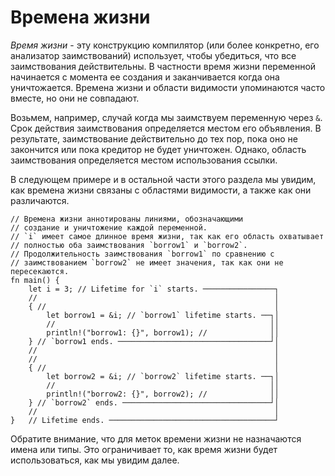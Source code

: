 # Времена жизни

*Время жизни* - эту конструкцию компилятор (или более конкретно,
его анализатор заимствований) использует, чтобы убедиться, что все
заимствования действительны. В частности время жизни переменной
начинается с момента ее создания и заканчивается когда она уничтожается.
Времена жизни и области видимости упоминаются часто вместе, но
они не совпадают.

Возьмем, например, случай когда мы заимствуем переменную через `&`.
Срок действия заимствования определяется местом его объявления.
В результате, заимствование действительно до тех пор,
пока оно не закончится или пока кредитор не будет уничтожен. Однако,
область заимствования определяется местом использования ссылки.

В следующем примере и в остальной части этого раздела мы увидим, как
времена жизни связаны с областями видимости, а также как они различаются.

```rust,editable
// Времена жизни аннотированы линиями, обозначающими
// создание и уничтожение каждой переменной.
// `i` имеет самое длинное время жизни, так как его область охватывает
// полностью оба заимствования `borrow1` и `borrow2`.
// Продолжительность заимствования `borrow1` по сравнению с
// заимствованием `borrow2` не имеет значения, так как они не пересекаются.
fn main() {
    let i = 3; // Lifetime for `i` starts. ────────────────┐
    //                                                     │
    { //                                                   │
        let borrow1 = &i; // `borrow1` lifetime starts. ──┐│
        //                                                ││
        println!("borrow1: {}", borrow1); //              ││
    } // `borrow1 ends. ──────────────────────────────────┘│
    //                                                     │
    //                                                     │
    { //                                                   │
        let borrow2 = &i; // `borrow2` lifetime starts. ──┐│
        //                                                ││
        println!("borrow2: {}", borrow2); //              ││
    } // `borrow2` ends. ─────────────────────────────────┘│
    //                                                     │
}   // Lifetime ends. ─────────────────────────────────────┘
```

Обратите внимание, что для меток времени жизни не назначаются имена или типы.
Это ограничивает то, как время жизни будет использоваться, как мы увидим далее.
